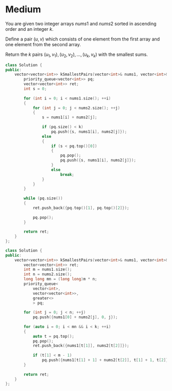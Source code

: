 # Medium

You are given two integer arrays $nums1$ and $nums2$ sorted in ascending order and an integer $k$.

Define a pair $(u, v)$ which consists of one element from the first array and one element from the second array.

Return the $k$ pairs $(u_1, v_1), (u_2, v_2), \dots , (u_k, v_k)$ with the smallest sums.

```cpp
class Solution {
public:
    vector<vector<int>> kSmallestPairs(vector<int>& nums1, vector<int>& nums2, int k) {
        priority_queue<vector<int>> pq;
        vector<vector<int>> ret;
        int s = 0;
        
        for (int i = 0; i < nums1.size(); ++i)
        {
            for (int j = 0; j < nums2.size(); ++j)
            {
                s = nums1[i] + nums2[j];
                
                if (pq.size() < k)
                    pq.push({s, nums1[i], nums2[j]});
                else
                {
                    if (s < pq.top()[0])
                    {
                        pq.pop();
                        pq.push({s, nums1[i], nums2[j]});
                    }
                    else
                        break;
                }
            }
        }
        
        while (pq.size())
        {
            ret.push_back({pq.top()[1], pq.top()[2]});
            
            pq.pop();
        }
        
        return ret;
    }
};
```

```cpp
class Solution {
public:
    vector<vector<int>> kSmallestPairs(vector<int>& nums1, vector<int>& nums2, int k) {
        vector<vector<int>> ret;
        int m = nums1.size();
        int n = nums2.size();
        long long mn = (long long)m * n;
        priority_queue<
            vector<int>, 
            vector<vector<int>>, 
            greater<>
            > pq;
        
        for (int j = 0; j < n; ++j)
            pq.push({nums1[0] + nums2[j], 0, j});
        
        for (auto i = 0; i < mn && i < k; ++i)
        {
            auto t = pq.top();
            pq.pop();
            ret.push_back({nums1[t[1]], nums2[t[2]]});
            
            if (t[1] < m - 1)
                pq.push({nums1[t[1] + 1] + nums2[t[2]], t[1] + 1, t[2]});
        }
        
        return ret;
    }
};
```
